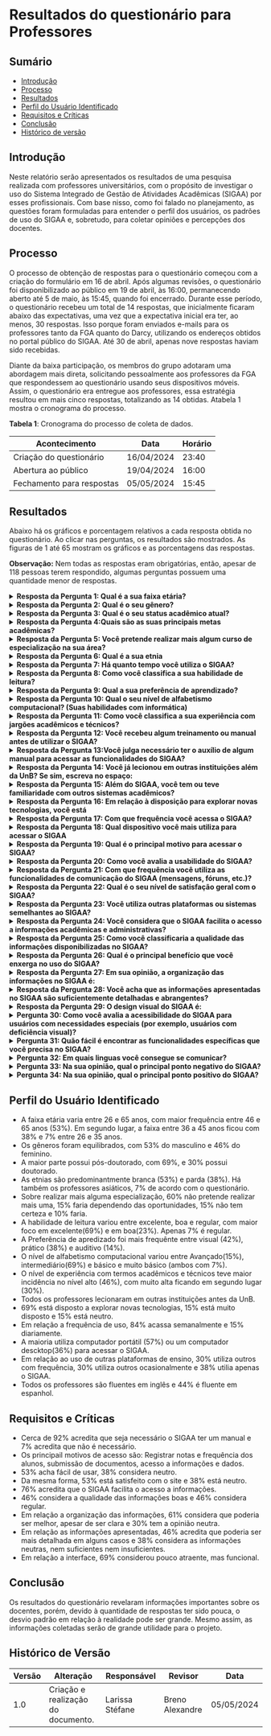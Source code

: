 # Resultados do questionário para Professores

## Sumário
* [Introdução](#Introdução)
* [Processo](#Processo)
* [Resultados](#Resultados)
* [Perfil do Usuário Identificado](#Perfil-do-Usuário-Identificado)
* [Requisitos e Críticas](#Requisitos-e-Críticas)
* [Conclusão](#Conclusão)
* [Histórico de versão](#Histórico-de-versão)

## Introdução

Neste relatório serão apresentados os resultados de uma pesquisa realizada com professores universitários, com o propósito de investigar o uso do Sistema Integrado de Gestão de Atividades Acadêmicas (SIGAA) por esses profissionais. Com base nisso, como foi falado no planejamento, as questões foram formuladas para entender o perfil dos usuários, os padrões de uso do SIGAA e, sobretudo, para coletar opiniões e percepções dos docentes.

## Processo

O processo de obtenção de respostas para o questionário começou com a criação do formulário em 16 de abril. Após algumas revisões, o questionário foi disponibilizado ao público em 19 de abril, às 16:00, permanecendo aberto até 5 de maio, às 15:45, quando foi encerrado. Durante esse período, o questionário recebeu um total de 14 respostas, que inicialmente ficaram abaixo das expectativas, uma vez que a expectativa inicial era ter, ao menos, 30 respostas. Isso porque foram enviados e-mails para os professores tanto da FGA quanto do Darcy, utilizando os endereços obtidos no portal público do SIGAA. Até 30 de abril, apenas nove respostas haviam sido recebidas.

Diante da baixa participação, os membros do grupo adotaram uma abordagem mais direta, solicitando pessoalmente aos professores da FGA que respondessem ao questionário usando seus dispositivos móveis. Assim, o questionário era entregue aos professores, essa estratégia resultou em mais cinco respostas, totalizando as 14 obtidas. Atabela 1 mostra o cronograma do processo.

**Tabela 1**: Cronograma do processo de coleta de dados.

| Acontecimento | Data | Horário |
| - | - | - |
| Criação do questionário| 16/04/2024 | 23:40 |
| Abertura ao público | 19/04/2024 | 16:00 |
| Fechamento para respostas| 05/05/2024 | 15:45 |

## Resultados 
Abaixo há os gráficos e porcentagem relativos a cada resposta obtida no questionário. Ao clicar nas perguntas, os resultados são mostrados. As figuras de 1 até 65 mostram os gráficos e as porcentagens das respostas.

**Observação:** Nem todas as respostas eram obrigatórias, então, apesar de 118 pessoas terem respondido, algumas perguntas possuem uma quantidade menor de respostas.

<details>
  <summary size="20"><b> Resposta da Pergunta 1: Qual é a sua faixa etária? </b></summary> 

<div align="center">
    Figura 1: Porcentagem da resposta.
    <br>
    <img src="https://raw.githubusercontent.com/Interacao-Humano-Computador/2024.1-SIGAA/main/docs/Midia/NovasFotos/ResultadosQuestion%C3%A1riosDocentes/SlideDocentes1.png">
    <br>
     Fonte: Larissa Stéfane
    <br>
</div>

<div align="center">
    Figura 2: Gráfico da resposta.
    <br>
    <img src="https://raw.githubusercontent.com/Interacao-Humano-Computador/2024.1-SIGAA/main/docs/Midia/NovasFotos/ResultadosQuestion%C3%A1riosDocentes/ResultadosDocentes1.png">
    <br>
     Fonte: Larissa Stéfane
    <br>
</div>

  </details>

<details>
  <summary size="20"><b> Resposta da Pergunta 2: Qual é o seu gênero? </b></summary> 
<div align="center">
    Figura 3: Porcentagem da resposta.
    <br>
    <img src="https://raw.githubusercontent.com/Interacao-Humano-Computador/2024.1-SIGAA/main/docs/Midia/NovasFotos/ResultadosQuestion%C3%A1riosDocentes/SlideDocentes2.png">
    <br>
     Fonte: Larissa Stéfane
    <br>
</div>

<div align="center">
    Figura 4: Gráfico da resposta.
    <br>
    <img src="https://raw.githubusercontent.com/Interacao-Humano-Computador/2024.1-SIGAA/main/docs/Midia/NovasFotos/ResultadosQuestion%C3%A1riosDocentes/ResultadosDocentes2.png">
    <br>
     Fonte: Larissa Stéfane
    <br>
</div>
  

  </details>

  <details>
  <summary size="20"><b> Resposta da Pergunta 3: Qual é o seu status acadêmico atual? </b></summary> 

<div align="center">
    Figura 5: Porcentagem da resposta.
    <br>
    <img src="https://raw.githubusercontent.com/Interacao-Humano-Computador/2024.1-SIGAA/main/docs/Midia/NovasFotos/ResultadosQuestion%C3%A1riosDocentes/SlideDocentes3.png">
    <br>
     Fonte: Larissa Stéfane
    <br>
</div>

<div align="center">
    Figura 6: Gráfico da resposta.
    <br>
    <img src="https://raw.githubusercontent.com/Interacao-Humano-Computador/2024.1-SIGAA/main/docs/Midia/NovasFotos/ResultadosQuestion%C3%A1riosDocentes/ResultadosDocentes3.png">
    <br>
     Fonte: Larissa Stéfane
    <br>
</div>

  
  </details>

   <details>
  <summary size="20"><b> Resposta da Pergunta 4:Quais são as suas principais metas acadêmicas? </b></summary> 

<div align="center">
    Figura 7: Porcentagem da resposta.
    <br>
    <img src="https://raw.githubusercontent.com/Interacao-Humano-Computador/2024.1-SIGAA/main/docs/Midia/NovasFotos/ResultadosQuestion%C3%A1riosDocentes/SlideDocentes4.png">
    <br>
     Fonte: Larissa Stéfane
    <br>
</div>

<div align="center">
    Figura 8: Gráfico da resposta.
    <br>
    <img src="https://raw.githubusercontent.com/Interacao-Humano-Computador/2024.1-SIGAA/main/docs/Midia/NovasFotos/ResultadosQuestion%C3%A1riosDocentes/ResultadosDocentes4.png">
    <br>
     Fonte: Larissa Stéfane
    <br>
</div>

  </details>

  <details>
  <summary size="20"><b> Resposta da Pergunta 5: Você pretende realizar mais algum curso de especialização na sua área? </b></summary> 

<div align="center">
    Figura 9: Porcentagem da resposta.
    <br>
    <img src="https://raw.githubusercontent.com/Interacao-Humano-Computador/2024.1-SIGAA/main/docs/Midia/NovasFotos/ResultadosQuestion%C3%A1riosDocentes/SlideDocentes5.png">
    <br>
     Fonte: Larissa Stéfane
    <br>
</div>

<div align="center">
    Figura 10: Gráfico da resposta.
    <br>
    <img src="https://raw.githubusercontent.com/Interacao-Humano-Computador/2024.1-SIGAA/main/docs/Midia/NovasFotos/ResultadosQuestion%C3%A1riosDocentes/ResultadosDocentes5.png">
    <br>
     Fonte: Larissa Stéfane
    <br>
</div>



  </details>

  <details>
  <summary size="20"><b> Resposta da Pergunta 6: Qual é a sua etnia </b></summary> 

<div align="center">
    Figura 11: Porcentagem da resposta.
    <br>
    <img src="https://raw.githubusercontent.com/Interacao-Humano-Computador/2024.1-SIGAA/main/docs/Midia/NovasFotos/ResultadosQuestion%C3%A1riosDocentes/SlideDocentes6.png">
    <br>
     Fonte: Larissa Stéfane
    <br>
</div>

<div align="center">
    Figura 12: Gráfico da resposta.
    <br>
    <img src="https://raw.githubusercontent.com/Interacao-Humano-Computador/2024.1-SIGAA/main/docs/Midia/NovasFotos/ResultadosQuestion%C3%A1riosDocentes/ResultadosDocentes6.png">
    <br>
     Fonte: Larissa Stéfane
    <br>
</div>

  </details>

  <details>
  <summary size="20"><b> Resposta da Pergunta 7: Há quanto tempo você utiliza o SIGAA? </b></summary> 

<div align="center">
    Figura 13: Porcentagem da resposta.
    <br>
    <img src="https://raw.githubusercontent.com/Interacao-Humano-Computador/2024.1-SIGAA/main/docs/Midia/NovasFotos/ResultadosQuestion%C3%A1riosDocentes/SlideDocentes7.png">
    <br>
     Fonte: Larissa Stéfane
    <br>
</div>

<div align="center">
    Figura 14: Gráfico da resposta.
    <br>
    <img src="https://raw.githubusercontent.com/Interacao-Humano-Computador/2024.1-SIGAA/main/docs/Midia/NovasFotos/ResultadosQuestion%C3%A1riosDocentes/ResultadosDocentes7.png">
    <br>
     Fonte: Larissa Stéfane
    <br>
</div>


  </details>

  <details>
  <summary size="20"><b> Resposta da Pergunta 8: Como você classifica a sua habilidade de leitura? </b></summary> 

<div align="center">
    Figura 15: Porcentagem da resposta.
    <br>
    <img src="https://raw.githubusercontent.com/Interacao-Humano-Computador/2024.1-SIGAA/main/docs/Midia/NovasFotos/ResultadosQuestion%C3%A1riosDocentes/SlideDocentes8.png">
    <br>
     Fonte: Larissa Stéfane
    <br>
</div>

<div align="center">
    Figura 16: Gráfico da resposta.
    <br>
    <img src="https://raw.githubusercontent.com/Interacao-Humano-Computador/2024.1-SIGAA/main/docs/Midia/NovasFotos/ResultadosQuestion%C3%A1riosDocentes/ResultadosDocentes8.png">
    <br>
     Fonte: Larissa Stéfane
    <br>
</div>

  

  </details>

  <details>
  <summary size="20"><b> Resposta da Pergunta 9: Qual a sua preferência de aprendizado? </b></summary> 


<div align="center">
    Figura 17: Porcentagem da resposta.
    <br>
    <img src="https://raw.githubusercontent.com/Interacao-Humano-Computador/2024.1-SIGAA/main/docs/Midia/NovasFotos/ResultadosQuestion%C3%A1riosDocentes/SlideDocentes9.png">
    <br>
     Fonte: Larissa Stéfane
    <br>
</div>

<div align="center">
    Figura 18: Gráfico da resposta.
    <br>
    <img src="https://raw.githubusercontent.com/Interacao-Humano-Computador/2024.1-SIGAA/main/docs/Midia/NovasFotos/ResultadosQuestion%C3%A1riosDocentes/ResultadosDocentes9.png">
    <br>
     Fonte: Larissa Stéfane
    <br>
</div>


  </details>

  <details>
  <summary size="20"><b> Resposta da Pergunta 10: Qual o seu nível de alfabetismo computacional? (Suas habilidades com informática) </b></summary> 


<div align="center">
    Figura 19: Porcentagem da resposta.
    <br>
    <img src="https://raw.githubusercontent.com/Interacao-Humano-Computador/2024.1-SIGAA/main/docs/Midia/NovasFotos/ResultadosQuestion%C3%A1riosDocentes/SlideDocentes10.png">
    <br>
     Fonte: Larissa Stéfane
    <br>
</div>

<div align="center">
    Figura 20: Gráfico da resposta.
    <br>
    <img src="https://raw.githubusercontent.com/Interacao-Humano-Computador/2024.1-SIGAA/main/docs/Midia/NovasFotos/ResultadosQuestion%C3%A1riosDocentes/ResultadosDocentes10.png">
    <br>
     Fonte: Larissa Stéfane
    <br>
</div>


  </details>


  <details>
  <summary size="20"><b> Resposta da Pergunta 11: Como você classifica a sua experiência com jargões acadêmicos e técnicos? </b></summary> 

<div align="center">
    Figura 21: Porcentagem da resposta.
    <br>
    <img src="https://raw.githubusercontent.com/Interacao-Humano-Computador/2024.1-SIGAA/main/docs/Midia/NovasFotos/ResultadosQuestion%C3%A1riosDocentes/SlideDocentes11.png">
    <br>
     Fonte: Larissa Stéfane
    <br>
</div>

<div align="center">
    Figura 22: Gráfico da resposta.
    <br>
    <img src="https://raw.githubusercontent.com/Interacao-Humano-Computador/2024.1-SIGAA/main/docs/Midia/NovasFotos/ResultadosQuestion%C3%A1riosDocentes/ResultadosDocentes11.png">
    <br>
     Fonte: Larissa Stéfane
    <br>
</div>


  </details>

  <details>
  <summary size="20"><b> Resposta da Pergunta 12: Você recebeu algum treinamento ou manual antes de utilizar o SIGAA? </b></summary> 

<div align="center">
    Figura 23: Porcentagem da resposta.
    <br>
    <img src="https://raw.githubusercontent.com/Interacao-Humano-Computador/2024.1-SIGAA/main/docs/Midia/NovasFotos/ResultadosQuestion%C3%A1riosDocentes/SlideDocentes12.png">
    <br>
     Fonte: Larissa Stéfane
    <br>
</div>

<div align="center">
    Figura 24: Gráfico da resposta.
    <br>
    <img src="https://raw.githubusercontent.com/Interacao-Humano-Computador/2024.1-SIGAA/main/docs/Midia/NovasFotos/ResultadosQuestion%C3%A1riosDocentes/ResultadosDocentes12.png">
    <br>
     Fonte: Larissa Stéfane
    <br>
</div>



  </details>

  <details>
  <summary size="20"><b> Resposta da Pergunta 13:Você julga necessário ter o auxílio de algum manual para acessar as funcionalidades do SIGAA? </b></summary> 

<div align="center">
    Figura 25: Porcentagem da resposta.
    <br>
    <img src="https://raw.githubusercontent.com/Interacao-Humano-Computador/2024.1-SIGAA/main/docs/Midia/NovasFotos/ResultadosQuestion%C3%A1riosDocentes/SlideDocentes13.png">
    <br>
     Fonte: Larissa Stéfane
    <br>
</div>

<div align="center">
    Figura 26: Gráfico da resposta.
    <br>
    <img src="https://raw.githubusercontent.com/Interacao-Humano-Computador/2024.1-SIGAA/main/docs/Midia/NovasFotos/ResultadosQuestion%C3%A1riosDocentes/ResultadosDocentes13.png">
    <br>
     Fonte: Larissa Stéfane
    <br>
</div>


  </details>

  <details>
  <summary size="20"><b> Resposta da Pergunta 14: Você já lecionou em outras instituições além da UnB? Se sim, escreva no espaço: </b></summary> 


<div align="center">
    Figura 27: Porcentagem da resposta.
    <br>
    <img src="https://raw.githubusercontent.com/Interacao-Humano-Computador/2024.1-SIGAA/main/docs/Midia/NovasFotos/ResultadosQuestion%C3%A1riosDocentes/SlideDocentes14.png">
    <br>
     Fonte: Larissa Stéfane
    <br>
</div>

<div align="center">
    Figura 28: Gráfico da resposta.
    <br>
    <img src="https://raw.githubusercontent.com/Interacao-Humano-Computador/2024.1-SIGAA/main/docs/Midia/NovasFotos/ResultadosQuestion%C3%A1riosDocentes/ResultadosDocentes14.png">
    <br>
     Fonte: Larissa Stéfane
    <br>
</div>

**As instiuições que os professores já lecionaram são**: 

- Universidade Católica de Brasília;
- UNICEUB;
- USP, Unesp
- UTFPR;
- UFS;
- UNESC;
- IESB;
- Instituto Líbano;
- UNOPAR;


  </details>

  <details>
  <summary size="20"><b> Resposta da Pergunta 15: Além do SIGAA, você tem ou teve familiaridade com outros sistemas acadêmicos? </b></summary> 

<div align="center">
    Figura 29: Porcentagem da resposta.
    <br>
    <img src="https://raw.githubusercontent.com/Interacao-Humano-Computador/2024.1-SIGAA/main/docs/Midia/NovasFotos/ResultadosQuestion%C3%A1riosDocentes/SlideDocentes15.png">
    <br>
     Fonte: Larissa Stéfane
    <br>
</div>

<div align="center">
    Figura 30: Gráfico da resposta.
    <br>
    <img src="https://raw.githubusercontent.com/Interacao-Humano-Computador/2024.1-SIGAA/main/docs/Midia/NovasFotos/ResultadosQuestion%C3%A1riosDocentes/ResultadosDocentes15.png">
    <br>
     Fonte: Larissa Stéfane
    <br>
</div>



  </details>

  <details>
  <summary size="20"><b> Resposta da Pergunta 16: Em relação à disposição para explorar novas tecnologias, você está </b></summary> 

<div align="center">
    Figura 31: Porcentagem da resposta.
    <br>
    <img src="https://raw.githubusercontent.com/Interacao-Humano-Computador/2024.1-SIGAA/main/docs/Midia/NovasFotos/ResultadosQuestion%C3%A1riosDocentes/SlideDocentes16.png">
    <br>
     Fonte: Larissa Stéfane
    <br>
</div>

<div align="center">
    Figura 32: Gráfico da resposta.
    <br>
    <img src="https://raw.githubusercontent.com/Interacao-Humano-Computador/2024.1-SIGAA/main/docs/Midia/NovasFotos/ResultadosQuestion%C3%A1riosDocentes/ResultadosDocentes16.png">
    <br>
     Fonte: Larissa Stéfane
    <br>
</div>



  </details>
 
  
  <details>
  <summary size="20"><b> Resposta da Pergunta 17: Com que frequência você acessa o SIGAA? </b></summary> 

<div align="center">
    Figura 33: Porcentagem da resposta.
    <br>
    <img src="https://raw.githubusercontent.com/Interacao-Humano-Computador/2024.1-SIGAA/main/docs/Midia/NovasFotos/ResultadosQuestion%C3%A1riosDocentes/SlideDocentes17.png">
    <br>
     Fonte: Larissa Stéfane
    <br>
</div>

<div align="center">
    Figura 34: Gráfico da resposta.
    <br>
    <img src="https://raw.githubusercontent.com/Interacao-Humano-Computador/2024.1-SIGAA/main/docs/Midia/NovasFotos/ResultadosQuestion%C3%A1riosDocentes/ResultadosDocentes17.png">
    <br>
     Fonte: Larissa Stéfane
    <br>
</div>



  </details>

  <details>
  <summary size="20"><b> Resposta da Pergunta 18: Qual dispositivo você mais utiliza para acessar o SIGAA </b></summary> 

<div align="center">
    Figura 35: Porcentagem da resposta.
    <br>
    <img src="https://raw.githubusercontent.com/Interacao-Humano-Computador/2024.1-SIGAA/main/docs/Midia/NovasFotos/ResultadosQuestion%C3%A1riosDocentes/SlideDocentes18.png">
    <br>
     Fonte: Larissa Stéfane
    <br>
</div>

<div align="center">
    Figura 36: Gráfico da resposta.
    <br>
    <img src="https://raw.githubusercontent.com/Interacao-Humano-Computador/2024.1-SIGAA/main/docs/Midia/NovasFotos/ResultadosQuestion%C3%A1riosDocentes/ResultadosDocentes18.png">
    <br>
     Fonte: Larissa Stéfane
    <br>
</div>


  </details>

  <details>
  <summary size="20"><b> Resposta da Pergunta 19: Qual é o principal motivo para acessar o SIGAA? </b></summary> 

<div align="center">
    Figura 37: Porcentagem da resposta.
    <br>
    <img src="https://raw.githubusercontent.com/Interacao-Humano-Computador/2024.1-SIGAA/main/docs/Midia/NovasFotos/ResultadosQuestion%C3%A1riosDocentes/SlideDocentes19.png">
    <br>
     Fonte: Larissa Stéfane
    <br>
</div>

<div align="center">
    Figura 38: Gráfico da resposta.
    <br>
    <img src="https://raw.githubusercontent.com/Interacao-Humano-Computador/2024.1-SIGAA/main/docs/Midia/NovasFotos/ResultadosQuestion%C3%A1riosDocentes/ResultadosDocentes19.png">
    <br>
     Fonte: Larissa Stéfane
    <br>
</div>

  </details>


  <details>
  <summary size="20"><b> Resposta da Pergunta 20: Como você avalia a usabilidade do SIGAA? </b></summary> 

  <div align="center">
    Figura 39: Porcentagem da resposta.
    <br>
    <img src="https://raw.githubusercontent.com/Interacao-Humano-Computador/2024.1-SIGAA/main/docs/Midia/NovasFotos/ResultadosQuestion%C3%A1riosDocentes/SlideDocentes20.png">
    <br>
     Fonte: Larissa Stéfane
    <br>
</div>

<div align="center">
    Figura 40: Gráfico da resposta.
    <br>
    <img src="https://raw.githubusercontent.com/Interacao-Humano-Computador/2024.1-SIGAA/main/docs/Midia/NovasFotos/ResultadosQuestion%C3%A1riosDocentes/ResultadosDocentes20.png">
    <br>
     Fonte: Larissa Stéfane
    <br>
</div>

  </details>

  <details>
  <summary size="20"><b> Resposta da Pergunta 21: Com que frequência você utiliza as funcionalidades de comunicação do SIGAA (mensagens, fóruns, etc.)? </b></summary> 

  <div align="center">
    Figura 41: Porcentagem da resposta.
    <br>
    <img src="https://raw.githubusercontent.com/Interacao-Humano-Computador/2024.1-SIGAA/main/docs/Midia/NovasFotos/ResultadosQuestion%C3%A1riosDocentes/SlideDocentes21.png">
    <br>
     Fonte: Larissa Stéfane
    <br>
</div>

<div align="center">
    Figura 42: Gráfico da resposta.
    <br>
    <img src="https://raw.githubusercontent.com/Interacao-Humano-Computador/2024.1-SIGAA/main/docs/Midia/NovasFotos/ResultadosQuestion%C3%A1riosDocentes/ResultadosDocentes21.png">
    <br>
     Fonte: Larissa Stéfane
    <br>
</div>
</details>

  <details>
  <summary size="20"><b> Resposta da Pergunta 22: Qual é o seu nível de satisfação geral com o SIGAA? </b></summary> 

 <div align="center">
    Figura 43: Porcentagem da resposta.
    <br>
    <img src="https://raw.githubusercontent.com/Interacao-Humano-Computador/2024.1-SIGAA/main/docs/Midia/NovasFotos/ResultadosQuestion%C3%A1riosDocentes/SlideDocentes23.png">
    <br>
     Fonte: Larissa Stéfane
    <br>
</div>

<div align="center">
    Figura 44: Gráfico da resposta.
    <br>
    <img src="https://raw.githubusercontent.com/Interacao-Humano-Computador/2024.1-SIGAA/main/docs/Midia/NovasFotos/ResultadosQuestion%C3%A1riosDocentes/ResultadosDocentes22.png">
    <br>
     Fonte: Larissa Stéfane
    <br>
</div>

  </details>

  <details>
  <summary size="20"><b> Resposta da Pergunta 23: Você utiliza outras plataformas ou sistemas semelhantes ao SIGAA? </b></summary> 

<div align="center">
    Figura 45: Porcentagem da resposta.
    <br>
    <img src="https://raw.githubusercontent.com/Interacao-Humano-Computador/2024.1-SIGAA/main/docs/Midia/NovasFotos/ResultadosQuestion%C3%A1riosDocentes/SlideDocentes24.png">
    <br>
     Fonte: Larissa Stéfane
    <br>
</div>

<div align="center">
    Figura 46: Gráfico da resposta.
    <br>
    <img src="https://raw.githubusercontent.com/Interacao-Humano-Computador/2024.1-SIGAA/main/docs/Midia/NovasFotos/ResultadosQuestion%C3%A1riosDocentes/ResultadosDocentes23.png">
    <br>
     Fonte: Larissa Stéfane
    <br>
</div>


  </details>

  <details>
  <summary size="20"><b> Resposta da Pergunta 24: Você considera que o SIGAA facilita o acesso a informações acadêmicas e administrativas? </b></summary> 

<div align="center">
    Figura 47: Porcentagem da resposta.
    <br>
    <img src="https://raw.githubusercontent.com/Interacao-Humano-Computador/2024.1-SIGAA/main/docs/Midia/NovasFotos/ResultadosQuestion%C3%A1riosDocentes/SlideDocentes25.png">
    <br>
     Fonte: Larissa Stéfane
    <br>
</div>

<div align="center">
    Figura 48: Gráfico da resposta.
    <br>
    <img src="https://raw.githubusercontent.com/Interacao-Humano-Computador/2024.1-SIGAA/main/docs/Midia/NovasFotos/ResultadosQuestion%C3%A1riosDocentes/ResultadosDocentes24.png">
    <br>
     Fonte: Larissa Stéfane
    <br>
</div>


  </details>

  <details>
  <summary size="20"><b> Resposta da Pergunta 25: Como você classificaria a qualidade das informações disponibilizadas no SIGAA? </b></summary> 

<div align="center">
    Figura 49: Porcentagem da resposta.
    <br>
    <img src="https://raw.githubusercontent.com/Interacao-Humano-Computador/2024.1-SIGAA/main/docs/Midia/NovasFotos/ResultadosQuestion%C3%A1riosDocentes/SlideDocentes26.png">
    <br>
     Fonte: Larissa Stéfane
    <br>
</div>

<div align="center">
    Figura 50: Gráfico da resposta.
    <br>
    <img src="https://raw.githubusercontent.com/Interacao-Humano-Computador/2024.1-SIGAA/main/docs/Midia/NovasFotos/ResultadosQuestion%C3%A1riosDocentes/ResultadosDocentes25.png">
    <br>
     Fonte: Larissa Stéfane
    <br>
</div>


  </details>

  <details>
  <summary size="20"><b> Resposta da Pergunta 26: Qual é o principal benefício que você enxerga no uso do SIGAA? </b></summary> 

<div align="center">
    Figura 51: Porcentagem da resposta.
    <br>
    <img src="https://raw.githubusercontent.com/Interacao-Humano-Computador/2024.1-SIGAA/main/docs/Midia/NovasFotos/ResultadosQuestion%C3%A1riosDocentes/SlideDocentes27.png">
    <br>
     Fonte: Larissa Stéfane
    <br>
</div>

<div align="center">
    Figura 52: Gráfico da resposta.
    <br>
    <img src="https://raw.githubusercontent.com/Interacao-Humano-Computador/2024.1-SIGAA/main/docs/Midia/NovasFotos/ResultadosQuestion%C3%A1riosDocentes/ResultadosDocentes26.png">
    <br>
     Fonte: Larissa Stéfane
    <br>
</div>


  </details>

  <details>
  <summary size="20"><b> Resposta da Pergunta 27: Em sua opinião, a organização das informações no SIGAA é: </b></summary> 

<div align="center">
    Figura 53: Porcentagem da resposta.
    <br>
    <img src="https://raw.githubusercontent.com/Interacao-Humano-Computador/2024.1-SIGAA/main/docs/Midia/NovasFotos/ResultadosQuestion%C3%A1riosDocentes/SlideDocentes28.png">
    <br>
     Fonte: Larissa Stéfane
    <br>
</div>

<div align="center">
    Figura 54: Gráfico da resposta.
    <br>
    <img src="https://raw.githubusercontent.com/Interacao-Humano-Computador/2024.1-SIGAA/main/docs/Midia/NovasFotos/ResultadosQuestion%C3%A1riosDocentes/ResultadosDocentes27.png">
    <br>
     Fonte: Larissa Stéfane
    <br>
</div>



  </details>

  
  <details>
  <summary size="20"><b> Resposta da Pergunta 28: Você acha que as informações apresentadas no SIGAA são suficientemente detalhadas e abrangentes? </b></summary> 

<div align="center">
    Figura 55: Porcentagem da resposta.
    <br>
    <img src="https://raw.githubusercontent.com/Interacao-Humano-Computador/2024.1-SIGAA/main/docs/Midia/NovasFotos/ResultadosQuestion%C3%A1riosDocentes/SlideDocentes29.png">
    <br>
     Fonte: Larissa Stéfane
    <br>
</div>

<div align="center">
    Figura 56: Gráfico da resposta.
    <br>
    <img src="https://raw.githubusercontent.com/Interacao-Humano-Computador/2024.1-SIGAA/main/docs/Midia/NovasFotos/ResultadosQuestion%C3%A1riosDocentes/ResultadosDocentes28.png">
    <br>
     Fonte: Larissa Stéfane
    <br>
</div>



  </details>

  
  <details>
  <summary size="20"><b> Resposta da Pergunta 29: O design visual do SIGAA é: </b></summary> 

<div align="center">
    Figura 57: Porcentagem da resposta.
    <br>
    <img src="https://raw.githubusercontent.com/Interacao-Humano-Computador/2024.1-SIGAA/main/docs/Midia/NovasFotos/ResultadosQuestion%C3%A1riosDocentes/SlideDocentes30.png">
    <br>
     Fonte: Larissa Stéfane
    <br>
</div>

<div align="center">
    Figura 58: Gráfico da resposta.
    <br>
    <img src="https://raw.githubusercontent.com/Interacao-Humano-Computador/2024.1-SIGAA/main/docs/Midia/NovasFotos/ResultadosQuestion%C3%A1riosDocentes/ResultadosDocentes29.png">
    <br>
     Fonte: Larissa Stéfane
    <br>
</div>


  </details>

  
  <details>
  <summary size="20"><b> Pergunta 30: Como você avalia a acessibilidade do SIGAA para usuários com necessidades especiais (por exemplo, usuários com deficiência visual)? </b></summary> 
    
<div align="center">
    Figura 59: Porcentagem da resposta.
    <br>
    <img src="https://raw.githubusercontent.com/Interacao-Humano-Computador/2024.1-SIGAA/main/docs/Midia/NovasFotos/ResultadosQuestion%C3%A1riosDocentes/SlideDocentes31.png">
    <br>
     Fonte: Larissa Stéfane
    <br>
</div>

<div align="center">
    Figura 60: Gráfico da resposta.
    <br>
    <img src="https://raw.githubusercontent.com/Interacao-Humano-Computador/2024.1-SIGAA/main/docs/Midia/NovasFotos/ResultadosQuestion%C3%A1riosDocentes/ResultadosDocentes30.png">
    <br>
     Fonte: Larissa Stéfane
    <br>
</div>


</details>

  <details>
  <summary size="20"><b> Pergunta 31: Quão fácil é encontrar as funcionalidades específicas que você precisa no SIGAA? </b></summary> 


<div align="center">
    Figura 61: Gráfico da resposta.
    <br>
    <img src="https://raw.githubusercontent.com/Interacao-Humano-Computador/2024.1-SIGAA/main/docs/Midia/NovasFotos/ResultadosQuestion%C3%A1riosDocentes/SlideDocentes32.png">
    <br>
     Fonte: Larissa Stéfane
    <br>
</div>

<div align="center">
    Figura 62: Gráfico da resposta.
    <br>
    <img src="https://raw.githubusercontent.com/Interacao-Humano-Computador/2024.1-SIGAA/main/docs/Midia/NovasFotos/ResultadosQuestion%C3%A1riosDocentes/ResultadosDocentes31.png">
    <br>
     Fonte: Larissa Stéfane
    <br>
</div>


</details>

  <details>
  <summary size="20"><b> Pergunta 32: Em quais linguas você consegue se comunicar? </b></summary> 

**Observação:** Como as respostas não eram obrigatórias, têm se a opção do "português" com o intúito de saber quantos responderam essa pergunta, por exemplo 13 responderam essa pergunta, desses, 13 falam ingês fluentemente. 

<div align="center">
    Figura 63: Gráfico da resposta.
    <br>
    <img src="https://raw.githubusercontent.com/Interacao-Humano-Computador/2024.1-SIGAA/main/docs/Midia/NovasFotos/ResultadosQuestion%C3%A1riosDocentes/ResultadosDocentes32.png">
    <br>
     Fonte: Larissa Stéfane
    <br>
</div>


</details>

  <details>
  <summary size="20"><b> Pergunta 33: Na sua opinião, qual o principal ponto negativo do SIGAA? </b></summary> 


<div align="center">
    Figura 64: Gráfico da resposta.
    <br>
    <img src="https://raw.githubusercontent.com/Interacao-Humano-Computador/2024.1-SIGAA/main/docs/Midia/NovasFotos/ResultadosQuestion%C3%A1riosDocentes/SlideDocentes33.png">
    <br>
     Fonte: Larissa Stéfane
    <br>
</div>

</details>

  <details>
  <summary size="20"><b> Pergunta 34: Na sua opinião, qual o principal ponto positivo do SIGAA? </b></summary> 


<div align="center">
    Figura 65: Gráfico da resposta.
    <br>
    <img src="https://raw.githubusercontent.com/Interacao-Humano-Computador/2024.1-SIGAA/main/docs/Midia/NovasFotos/ResultadosQuestion%C3%A1riosDocentes/SlideDocentes34.png">
    <br>
     Fonte: Larissa Stéfane
    <br>
</div>

</details>

## Perfil do Usuário Identificado

- A faixa etária varia entre 26 e 65 anos, com maior frequência entre 46 e 65 anos (53%). Em segundo lugar, a faixa entre 36 a 45 anos ficou com 38% e 7% entre 26 e 35 anos.  
- Os gêneros foram equilibrados, com 53% do masculino e 46% do feminino.
- A maior parte possui pós-doutorado, com 69%, e 30% possui doutorado.
- As etnias são predominantmente branca (53%) e parda (38%). Há também os professores asiáticos, 7% de acordo com o questionário.
- Sobre realizar mais alguma especialização, 60% não pretende realizar mais uma, 15% faria dependendo das oportunidades, 15% não tem certeza e 10% faria.
- A habilidade de leitura variou entre excelente, boa e regular, com maior foco em excelente(69%) e em boa(23%).  Apenas 7% é regular.
- A Preferência de apredizado foi mais frequênte entre visual (42%), prático (38%) e auditivo (14%).
- O nível de alfabetismo computacional variou entre Avançado(15%), intermediário(69%) e básico e muito básico (ambos com 7%).
- O nível de experiência com termos acadêmicos e técnicos teve maior incidência no nível alto (46%), com muito alta ficando em segundo lugar (30%).
- Todos os professores lecionaram em outras instituições antes da UnB.
- 69% está disposto a explorar novas tecnologias, 15% está muito disposto e 15% está neutro.
- Em relação a frequência de uso, 84% acassa semanalmente e 15% diariamente.
-  A maioria utiliza computador portátil (57%) ou um computador descktop(36%) para acessar o SIGAA.
-  Em relação ao uso de outras plataformas de ensino, 30% utiliza outros com frequência, 30% utiliza outros ocasionalmente e 38% utilia apenas o SIGAA.
-  Todos os professores são fluentes em inglês e 44% é fluente em espanhol.

## Requisitos e Críticas

- Cerca de 92% acredita que seja necessário o SIGAA ter um manual e 7% acredita que não é necessário.
- Os principail motivos de acesso são: Registrar notas e frequência dos alunos, submissão de documentos, acesso a informações e dados.
- 53% acha fácil de usar, 38% considera neutro.
- Da mesma forma, 53% está satisfeito com o site e 38% está neutro.
- 76% acredita que o SIGAA facilita o acesso a informações.
- 46% considera a qualidade das informações boas e 46% considera regular.
- Em relação a organização das informações, 61% considera que poderia ser melhor, apesar de ser clara e 30% tem a opinião neutra.
- Em relação as informações apresentadas, 46% acredita que poderia ser mais detalhada em alguns casos e 38% considera as informações neutras, nem suficientes nem insuficientes.
- Em relação a interface, 69% considerou pouco atraente, mas funcional.

## Conclusão

Os resultados do questionário revelaram informações importantes sobre os docentes, porém, devido à quantidade de respostas ter sido pouca, o desvio padrão em relação à realidade pode ser grande. Mesmo assim, as informações coletadas serão de grande utilidade para o projeto.  

## Histórico de Versão
| Versão | Alteração | Responsável | Revisor | Data |
| - | - | - | - | - |
| 1.0 | Criação e realização do documento. | Larissa Stéfane | Breno Alexandre | 05/05/2024 |
